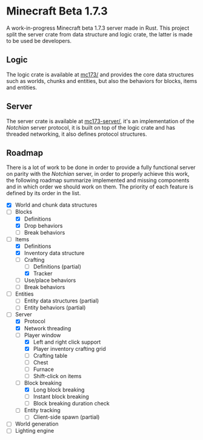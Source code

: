 # Minecraft Beta 1.7.3
A work-in-progress Minecraft beta 1.7.3 server made in Rust. This project split the server
crate from data structure and logic crate, the latter is made to be used be developers.

## Logic
The logic crate is available at [mc173/](/mc173/) and provides the core data structures
such as worlds, chunks and entities, but also the behaviors for blocks, items and 
entities.

## Server
The server crate is available at [mc173-server/](/mc173-server/), it's an implementation 
of the *Notchian* server protocol, it is built on top of the logic crate and has threaded 
networking, it also defines protocol structures.

## Roadmap
There is a lot of work to be done in order to provide a fully functional server on 
parity with the *Notchian* server, in order to properly achieve this work, the following
roadmap summarize implemented and missing components and in which order we should work
on them. The priority of each feature is defined by its order in the list.

- [x] World and chunk data structures
- [ ] Blocks
    - [x] Definitions
    - [x] Drop behaviors
    - [ ] Break behaviors
- [ ] Items
    - [x] Definitions
    - [x] Inventory data structure
    - [ ] Crafting
        - [ ] Definitions (partial)
        - [x] Tracker
    - [ ] Use/place behaviors
    - [ ] Break behaviors
- [ ] Entities
    - [ ] Entity data structures (partial)
    - [ ] Entity behaviors (partial)
- [ ] Server
    - [x] Protocol
    - [x] Network threading
    - [ ] Player window
        - [x] Left and right click support
        - [x] Player inventory crafting grid
        - [ ] Crafting table
        - [ ] Chest
        - [ ] Furnace
        - [ ] Shift-click on items
    - [ ] Block breaking
        - [x] Long block breaking
        - [ ] Instant block breaking
        - [ ] Block breaking duration check
    - [ ] Entity tracking
        - [ ] Client-side spawn (partial) 
- [ ] World generation
- [ ] Lighting engine

